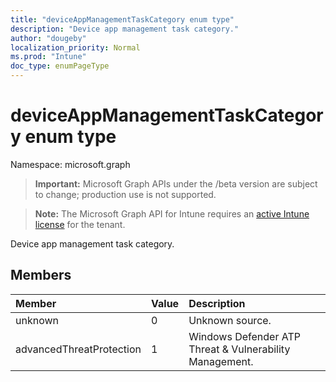 ```yaml
---
title: "deviceAppManagementTaskCategory enum type"
description: "Device app management task category."
author: "dougeby"
localization_priority: Normal
ms.prod: "Intune"
doc_type: enumPageType
---
```


# deviceAppManagementTaskCategory enum type

Namespace: microsoft.graph

> **Important:** Microsoft Graph APIs under the /beta version are subject to change; production use is not supported.

> **Note:** The Microsoft Graph API for Intune requires an [active Intune license](https://go.microsoft.com/fwlink/?linkid=839381) for the tenant.

Device app management task category.

## Members
|Member|Value|Description|
|:---|:---|:---|
|unknown|0|Unknown source.|
|advancedThreatProtection|1|Windows Defender ATP Threat & Vulnerability Management.|




